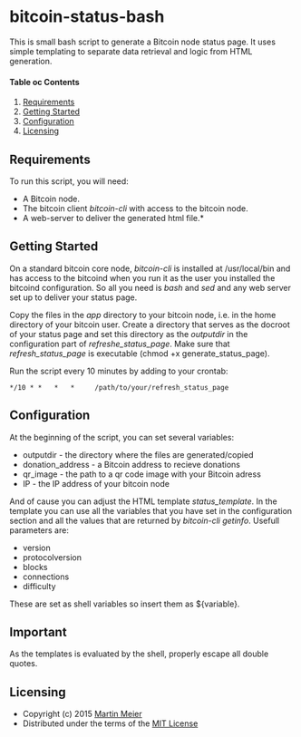 # bitcoin-status-bash
This is small bash script to generate a Bitcoin node status page.
It uses simple templating to separate data retrieval and logic from HTML generation.

#### Table oc Contents

1. [Requirements](#requirements)
2. [Getting Started](#getting-started)
3. [Configuration](#configuration)
4. [Licensing](#licensing)
 
## Requirements

To run this script, you will need:

* A Bitcoin node.
* The bitcoin client _bitcoin-cli_ with access to the bitcoin node.
* A web-server to deliver the generated html file.* 

## Getting Started

On a standard bitcoin core node, _bitcoin-cli_ is installed at /usr/local/bin and has access to the bitcoind when you run it as the user you installed the bitcoind configuration.
So all you need is _bash_ and _sed_ and any web server set up to deliver your status page.

Copy the files in the _app_ directory to your bitcoin node, i.e. in the home directory of your bitcoin user.
Create a directory that serves as the docroot of your status page and set this directory as the _outputdir_ in the configuration part of _refreshe_status_page_.
Make sure that _refresh_status_page_ is executable (chmod +x generate_status_page).

Run the script every 10 minutes by adding to your crontab:

    */10 * *   *   *     /path/to/your/refresh_status_page

## Configuration

At the beginning of the script, you can set several variables:

* outputdir - the directory where the files are generated/copied
* donation_address - a Bitcoin address to recieve donations
* qr_image - the path to a qr code image with your Bitcoin adress
* IP - the IP address of your bitcoin node
 
And of cause you can adjust the HTML template _status_template_.
In the template you can use all the variables that you have set in the configuration section and all the values that are returned by _bitcoin-cli getinfo_. 
Usefull parameters are:

* version
* protocolversion
* blocks
* connections
* difficulty

These are set as shell variables so insert them as ${variable}.

## Important

As the templates is evaluated by the shell, properly escape all double quotes.
 
## Licensing

* Copyright (c) 2015 [Martin Meier](http://www.edv-beratung-meier.de)
* Distributed under the terms of the [MIT License](LICENSE)
